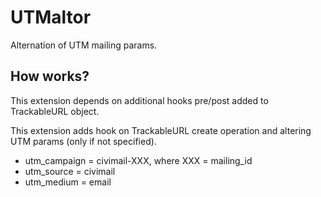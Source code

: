 # UTMaltor

Alternation of UTM mailing params.

## How works?

This extension depends on additional hooks pre/post added to TrackableURL object.

This extension adds hook on TrackableURL create operation and altering UTM params (only if not specified).

* utm_campaign = civimail-XXX, where XXX = mailing_id
* utm_source = civimail
* utm_medium = email

